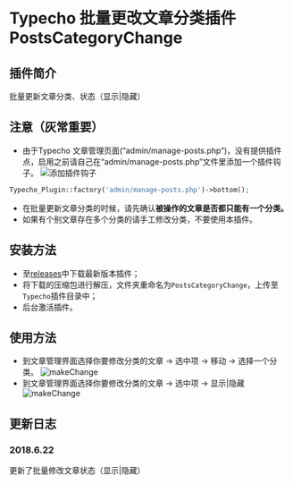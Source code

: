 # Typecho 批量更改文章分类插件 PostsCategoryChange

## 插件简介

批量更新文章分类、状态（显示|隐藏）

## 注意（灰常重要）

* 由于Typecho 文章管理页面(“admin/manage-posts.php”)，没有提供插件点，启用之前请自己在“admin/manage-posts.php”文件里添加一个插件钩子。
![添加插件钩子](https://huangweitong.com/usr/uploads/2018/06/1366006123.png)
```php
Typecho_Plugin::factory('admin/manage-posts.php')->bottom();
```
* 在批量更新文章分类的时候，请先确认**被操作的文章是否都只能有一个分类。**
* 如果有个别文章存在多个分类的请手工修改分类，不要使用本插件。

## 安装方法

* 至[releases](https://github.com/fuzqing/PostsCategoryChange/releases)中下载最新版本插件；
* 将下载的压缩包进行解压，文件夹重命名为`PostsCategoryChange`，上传至`Typecho`插件目录中；
* 后台激活插件。

## 使用方法

* 到文章管理界面选择你要修改分类的文章 -> 选中项 -> 移动 -> 选择一个分类。
![makeChange](http://p7dh1laws.bkt.clouddn.com/makeChange.gif)
* 到文章管理界面选择你要修改分类的文章 -> 选中项 -> 显示|隐藏
![makeChange](http://p7dh1laws.bkt.clouddn.com/changeStaus.gif)

## 更新日志

### 2018.6.22

更新了批量修改文章状态（显示|隐藏）

